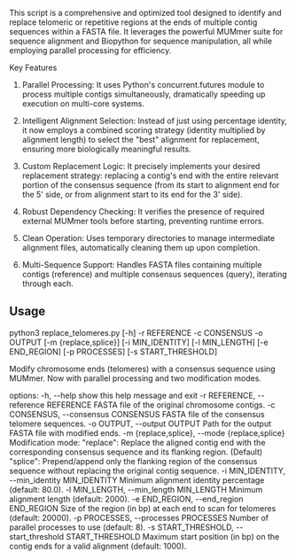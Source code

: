This script is a comprehensive and optimized tool designed to identify and replace telomeric or repetitive regions at the ends of multiple contig sequences within a FASTA file. It leverages the powerful MUMmer suite for sequence alignment and Biopython for sequence manipulation, all while employing parallel processing for efficiency.

Key Features

1. Parallel Processing: It uses Python's concurrent.futures module to process multiple contigs simultaneously, dramatically speeding up execution on multi-core systems.

2. Intelligent Alignment Selection: Instead of just using percentage identity, it now employs a combined scoring strategy (identity multiplied by alignment length) to select the "best" alignment for replacement, ensuring more biologically meaningful results.

3. Custom Replacement Logic: It precisely implements your desired replacement strategy: replacing a contig's end with the entire relevant portion of the consensus sequence (from its start to alignment end for the 5' side, or from alignment start to its end for the 3' side).

4. Robust Dependency Checking: It verifies the presence of required external MUMmer tools before starting, preventing runtime errors.

5. Clean Operation: Uses temporary directories to manage intermediate alignment files, automatically cleaning them up upon completion.

6. Multi-Sequence Support: Handles FASTA files containing multiple contigs (reference) and multiple consensus sequences (query), iterating through each.


## Usage
python3 replace_telomeres.py [-h] -r REFERENCE -c CONSENSUS -o OUTPUT [-m {replace,splice}] [-i MIN_IDENTITY] [-l MIN_LENGTH]
                             [-e END_REGION] [-p PROCESSES] [-s START_THRESHOLD]

Modify chromosome ends (telomeres) with a consensus sequence using MUMmer. Now with parallel processing and two modification modes.

options:
  -h, --help            show this help message and exit
  -r REFERENCE, --reference REFERENCE
                        FASTA file of the original chromosome contigs.
  -c CONSENSUS, --consensus CONSENSUS
                        FASTA file of the consensus telomere sequences.
  -o OUTPUT, --output OUTPUT
                        Path for the output FASTA file with modified ends.
  -m {replace,splice}, --mode {replace,splice}
                        Modification mode: 
                        "replace": Replace the aligned contig end with the corresponding consensus sequence and its flanking region. (Default)
                        "splice": Prepend/append only the flanking region of the consensus sequence without replacing the original contig sequence.
  -i MIN_IDENTITY, --min_identity MIN_IDENTITY
                        Minimum alignment identity percentage (default: 80.0).
  -l MIN_LENGTH, --min_length MIN_LENGTH
                        Minimum alignment length (default: 2000).
  -e END_REGION, --end_region END_REGION
                        Size of the region (in bp) at each end to scan for telomeres (default: 20000).
  -p PROCESSES, --processes PROCESSES
                        Number of parallel processes to use (default: 8).
  -s START_THRESHOLD, --start_threshold START_THRESHOLD
                        Maximum start position (in bp) on the contig ends for a valid alignment (default: 1000).
